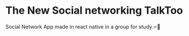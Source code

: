 <h1>The New Social networking TalkToo</h1>
Social Network App made in react native in a group for study.⭐🤖
